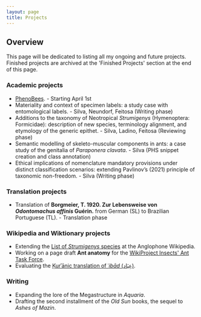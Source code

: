 ```yaml
---
layout: page
title: Projects
---
```


## Overview ##

This page will be dedicated to listing all my ongoing and future projects. Finished projects are archived at the 'Finished Projects' section at the end of this page.

### Academic projects ###

* [PhenoBees](https://researchportal.helsinki.fi/fi/projects/phenobees-a-knowledgebase-and-integrative-approach-for-studying-t). - Starting April 1st
* Materiality and context of specimen labels: a study case with entomological labels. - Silva, Neundorf, Feitosa (Writing phase)
* Additions to the taxonomy of Neotropical *Strumigenys* (Hymenoptera: Formicidae): description of new species, terminology alignment, and etymology of the generic epithet. - Silva, Ladino, Feitosa (Reviewing phase)
* Semantic modelling of skeleto-muscular components in ants: a case study of the genitalia of *Paraponera clavata*. - Silva (PHS snippet creation and class annotation)
* Ethical implications of nomenclature mandatory provisions under distinct classification scenarios: extending Pavlinov’s (2021) principle of taxonomic non-freedom. - Silva (Writing phase)

### Translation projects ###

* Translation of **Borgmeier, T. 1920. Zur Lebensweise von _Odontomachus affinis_ Guérin.** from German (SL) to Brazilian Portuguese (TL). - Translation phase

### Wikipedia and Wiktionary projects ###

* Extending the [List of *Strumigenys* species](https://en.wikipedia.org/wiki/List_of_Strumigenys_species) at the Anglophone Wikipedia.
* Working on a page draft **Ant anatomy** for the [WikiProject Insects' Ant Task Force](https://en.wikipedia.org/wiki/Wikipedia:WikiProject_Insects/ant_task_force).
* Evaluating the [Ḳurʾānic translation of ʿ*ibād* (عِبَاد)](https://en.wikipedia.org/wiki/Talk:Ibad).

### Writing ###

* Expanding the lore of the Megastructure in *Aquaria*.
* Drafting the second installment of the *Old Sun* books, the sequel to *Ashes of Mazin*.
